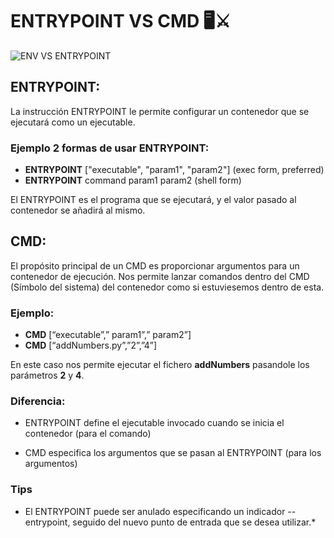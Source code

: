 # ENTRYPOINT VS CMD 🖥⚔️ ️

![ENV VS ENTRYPOINT](/docker-exercises/hw-01/imatges/CMDvsENV.PNG)  

## ENTRYPOINT:
La instrucción ENTRYPOINT le permite configurar un contenedor que se ejecutará como un ejecutable. 

### Ejemplo 2 formas de usar ENTRYPOINT:
* **ENTRYPOINT** ["executable", "param1", "param2"] (exec form, preferred)
* **ENTRYPOINT** command param1 param2 (shell form) 

El ENTRYPOINT es el programa que se ejecutará, y el valor pasado al contenedor se añadirá al mismo.


## CMD:
El propósito principal de un CMD es proporcionar argumentos para un contenedor de ejecución. Nos permite lanzar comandos dentro del CMD (Símbolo del sistema) del contenedor como si estuviesemos dentro de esta.

### Ejemplo:
* **CMD** [“executable”,” param1”,” param2”]
* **CMD** [“addNumbers.py”,”2”,”4”]

En este caso nos permite ejecutar el fichero **addNumbers** pasandole los parámetros **2** y **4**.

### Diferencia:
* ENTRYPOINT define el ejecutable invocado cuando se inicia el contenedor (para el comando)

* CMD especifica los argumentos que se pasan al ENTRYPOINT (para los argumentos)

### Tips
* El ENTRYPOINT puede ser anulado especificando un indicador --entrypoint, seguido del nuevo punto de entrada que se desea utilizar.* 